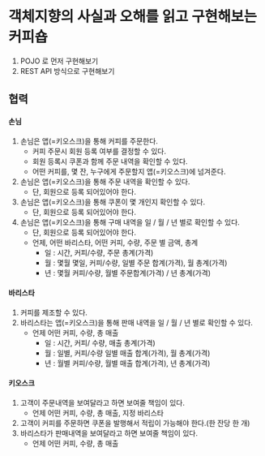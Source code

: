 # 객체지향의 사실과 오해를 읽고 구현해보는 커피숍
1. POJO 로 먼저 구현해보기
2. REST API 방식으로 구현해보기

## 협력

#### 손님
1. 손님은 앱(=키오스크)을 통해 커피를 주문한다.
    - 커피 주문시 회원 등록 여부를 결정할 수 있다.
    - 회원 등록시 쿠폰과 함께 주문 내역을 확인할 수 있다.
    - 어떤 커피를, 몇 잔, 누구에게 주문할지 앱(=키오스크)에 넘겨준다.
2. 손님은 앱(=키오스크)을 통해 주문 내역을 확인할 수 있다.
    - 단, 회원으로 등록 되어있어야 한다.
3. 손님은 앱(=키오스크)을 통해 쿠폰이 몇 개인지 확인할 수 있다.
    - 단, 회원으로 등록 되어있어야 한다.
4. 손님은 앱(=키오스크)을 통해 구매 내역을 일 / 월 / 년 별로 확인할 수 있다. 
    - 단, 회원으로 등록 되어있어야 한다. 
    - 언제, 어떤 바리스타, 어떤 커피, 수량, 주문 별 금액, 총계
        - 일 : 시간, 커피/수량, 주문 총계(가격)
        - 월 : 몇월 몇일, 커피/수량, 일별 주문 합계(가격), 월 총계(가격)
        - 년 : 몇월 커피/수량, 월별 주문합계(가격) / 년 총계(가격)

#### 바리스타
1. 커피를 제조할 수 있다.
2. 바리스타는 앱(=키오스크)을 통해 판매 내역을 일 / 월 / 년 별로 확인할 수 있다.
    - 언제 어떤 커피, 수량, 총 매출
        - 일 : 시간, 커피/ 수량, 매출 총계(가격)
        - 월 : 일별, 커피/수량 일별 매출 합계(가격), 월 총계(가격)
        - 년 : 월별 커피/수량, 월별 매출 합계(가격), 년 총계(가격)

#### 키오스크
1. 고객이 주문내역을 보여달라고 하면 보여줄 책임이 있다.
    - 언제 어떤 커피, 수량, 총 매출, 지정 바리스타
2. 고객이 커피를 주문하면 쿠폰을 발행해서 적립이 가능해야 한다.(한 잔당 한 개)
3. 바리스타가 판매내역을 보여달라고 하면 보여줄 책임이 있다.
    - 언제 어떤 커피, 수량, 총 매출